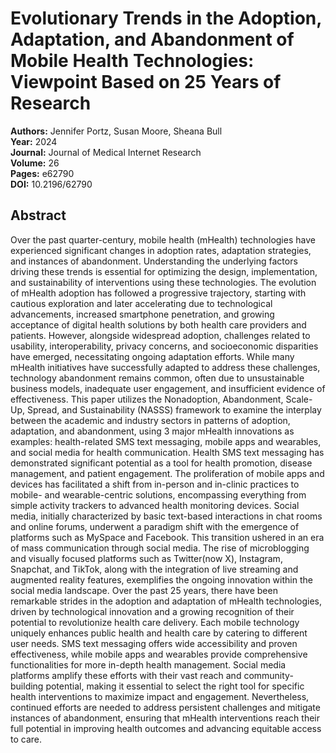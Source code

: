 # Evolutionary Trends in the Adoption, Adaptation, and Abandonment of Mobile Health Technologies: Viewpoint Based on 25 Years of Research

**Authors:** Jennifer Portz, Susan Moore, Sheana Bull  
**Year:** 2024  
**Journal:** Journal of Medical Internet Research  
**Volume:** 26  
**Pages:** e62790  
**DOI:** 10.2196/62790  

## Abstract
Over the past quarter-century, mobile health (mHealth) technologies have experienced significant changes in adoption rates, adaptation strategies, and instances of abandonment. Understanding the underlying factors driving these trends is essential for optimizing the design, implementation, and sustainability of interventions using these technologies. The evolution of mHealth adoption has followed a progressive trajectory, starting with cautious exploration and later accelerating due to technological advancements, increased smartphone penetration, and growing acceptance of digital health solutions by both health care providers and patients. However, alongside widespread adoption, challenges related to usability, interoperability, privacy concerns, and socioeconomic disparities have emerged, necessitating ongoing adaptation efforts. While many mHealth initiatives have successfully adapted to address these challenges, technology abandonment remains common, often due to unsustainable business models, inadequate user engagement, and insufficient evidence of effectiveness. This paper utilizes the Nonadoption, Abandonment, Scale-Up, Spread, and Sustainability (NASSS) framework to examine the interplay between the academic and industry sectors in patterns of adoption, adaptation, and abandonment, using 3 major mHealth innovations as examples: health-related SMS text messaging, mobile apps and wearables, and social media for health communication. Health SMS text messaging has demonstrated significant potential as a tool for health promotion, disease management, and patient engagement. The proliferation of mobile apps and devices has facilitated a shift from in-person and in-clinic practices to mobile- and wearable-centric solutions, encompassing everything from simple activity trackers to advanced health monitoring devices. Social media, initially characterized by basic text-based interactions in chat rooms and online forums, underwent a paradigm shift with the emergence of platforms such as MySpace and Facebook. This transition ushered in an era of mass communication through social media. The rise of microblogging and visually focused platforms such as Twitter(now X), Instagram, Snapchat, and TikTok, along with the integration of live streaming and augmented reality features, exemplifies the ongoing innovation within the social media landscape. Over the past 25 years, there have been remarkable strides in the adoption and adaptation of mHealth technologies, driven by technological innovation and a growing recognition of their potential to revolutionize health care delivery. Each mobile technology uniquely enhances public health and health care by catering to different user needs. SMS text messaging offers wide accessibility and proven effectiveness, while mobile apps and wearables provide comprehensive functionalities for more in-depth health management. Social media platforms amplify these efforts with their vast reach and community-building potential, making it essential to select the right tool for specific health interventions to maximize impact and engagement. Nevertheless, continued efforts are needed to address persistent challenges and mitigate instances of abandonment, ensuring that mHealth interventions reach their full potential in improving health outcomes and advancing equitable access to care.

